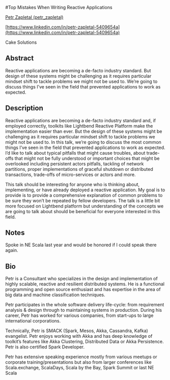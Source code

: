 #Top Mistakes When Writing Reactive Applications

[Petr Zapletal (petr_zapletal)](http://twitter.com/petr_zapletal)

[https://www.linkedin.com/in/petr-zapletal-5409654a](https://www.linkedin.com/in/petr-zapletal-5409654a)

Cake Solutions

## Abstract

Reactive applications are becoming a de-facto industry standard. But design of these systems might be challenging as it requires particular mindset shift to tackle problems we might not be used to. We’re going to discuss things I’ve seen in the field that prevented applications to work as expected.

## Description

Reactive applications are becoming a de-facto industry standard and, if employed correctly, toolkits like Lightbend Reactive Platform make the implementation easier than ever. But the design of these systems might be challenging as it requires particular mindset shift to tackle problems we might not be used to. In this talk, we’re going to discuss the most common things I’ve seen in the field that prevented applications to work as expected. I’d like to talk about typical pitfalls that might cause troubles, about trade-offs that might not be fully understood or important choices that might be overlooked including persistent actors pitfalls, tackling of network partitions, proper implementations of graceful shutdown or distributed transactions, trade-offs of micro-services or actors and more. 

This talk should be interesting for anyone who is thinking about, implementing, or have already deployed a reactive application. My goal is to provide is to provide a comprehensive explanation of common problems to be sure they won’t be repeated by fellow developers. The talk is a little bit more focused on Lightbend platform but understanding of the concepts we are going to talk about should be beneficial for everyone interested in this field.

## Notes

Spoke in NE Scala last year and would be honored if I could speak there again.

## Bio
  
Petr is a Consultant who specializes in the design and implementation of highly scalable, reactive and resilient distributed systems. He is a functional programming and open source enthusiast and has expertise in the area of big data and machine classification techniques.

Petr participates in the whole software delivery life-cycle: from requirement analysis & design through to maintaining systems in production. During his career, Petr has worked for various companies, from start-ups to large international corporations.

Technically, Petr is SMACK (Spark, Mesos, Akka, Cassandra, Kafka) evangelist. Petr enjoys working with Akka and has deep knowledge of toolkit’s features like Akka Clustering, Distributed Data or Akka Persistence. Petr is also certified Spark Developer.

Petr has extensive speaking experience mostly from various meetups or corporate training/presentations but also from larger conferences like Scala.exchange, ScalaDays, Scala by the Bay, Spark Summit or last NE Scala